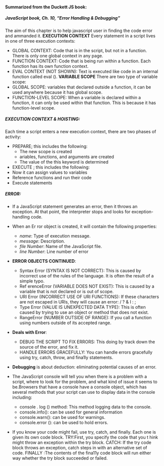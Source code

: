 #### Summarized from the Duckett JS book:

##### JavaScript book, Ch. 10, “Error Handling & Debugging”
The aim of this chapter is to help javascript user in finding the code error and ammanded it. 
**EXECUTION CONTEXT** 
Every statement in a script lives in one of three execution contexts:
- GLOBAL CONTEXT: Code that is in the script, but not in a function. There is only one global context in any page.
- FUNCTION CONTEXT: Code that is being run within a function. Each function has its own function context.
- EVAL CONTEXT (NOT SHOWN): Text is executed like code in an internal function
called eval (). 
**VARIABLE SCOPE**
There are two type of variable scope:
- GLOBAL SCOPE:  variables that  declared outside a function, it can be used anywhere because it has global scope. 
- FUNCTION-LEVEL SCOPE: When a variable is declared within a function,
it can only be used within that function. This is because it has function-level scope.
##### EXECUTION CONTEXT & HOISTING: 
Each time a script enters a new execution context, there are two phases
of activity:
-  PREPARE; this includes the following:
   - The new scope is created
   - ariables, functions, and arguments are created
   - The value of the this keyword is determined
-  EXECUTE ; this includes the following:
  - Now it can assign values to variables
  - Reference functions and run their code
  -  Execute statements

##### ERROR: 
- If a JavaScript statement generates an error, then it throws an exception.
At that point, the interpreter stops and looks for exception-handling code. 
- When an Er ror object is created, it will contain the following properties: 
  - *name*: Type of execution message.
  - *message*: Description. 
  - *file Number*: Name of the JavaScript file.
  - *line Number*: Line number of error

- **ERROR OBJECTS CONTINUED**: 
   - Syntax Error (SYNTAX IS NOT CORRECT): This is caused by incorrect use of the rules of the language. It is often the result of a simple typo.
    - Ref erenceError (VARIABLE DOES NOT EXIST): This is caused by a variable that is not declared or is out of scope.
    - URI Error (INCORRECT USE OF URI FUNCTIONS): If these characters are not escaped in URls, they will cause an error: / ? & I : ;
    - Type Error (VALUE IS UNEXPECTED DATA TYPE): This is often caused by trying to use an object or method that does not exist.
    - RangeError (NUMBER OUTSIDE OF RANGE): If you call a function using numbers outside of its accepted range.
- **Deals with Error**: 
  -  DEBUG THE SCRIPT TO FIX ERRORS: This doing by track down the source of the error, and fix it.
  - HANDLE ERRORS GRACEFULLY: You can handle errors gracefully using try, catch, throw, and fina1ly statements.

- **Debugging** is about deduction: eliminating potential causes of an error.
- The JavaScript console will tell you when there is a problem with a script,
where to look for the problem, and what kind of issue it seems to be.Browsers that have a console have a console object, which has several methods that your script can use to display data in the console including: 
   - console . log () method: This method logging data to the console. 
   - console.info(): can be used for general information
   - console.warn(): can be used for warnings.
   - console.error (): can be used to hold errors.
- If you know your code might fail, use try, catch, and finally. Each one is given its own code block. TRY:First, you specify the code that you t hink might throw an exception within the try block. CATCH: If the try code block throws an
exception, catch steps in with an alternative set of code. FINALLY :The contents of the fina11y code block will run either way whether the try block succeeded or failed. 